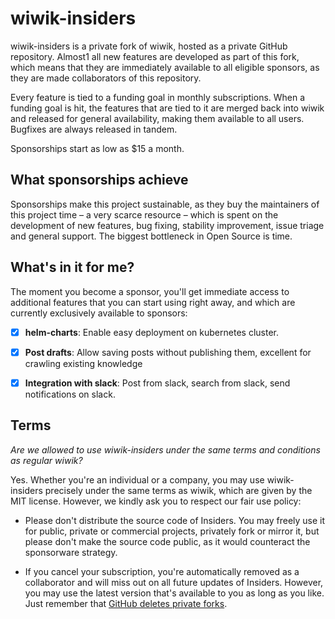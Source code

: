 # wiwik-insiders

wiwik-insiders is a private fork of wiwik, hosted as a private GitHub repository.
Almost1 all new features are developed as part of this fork, which means that they
are immediately available to all eligible sponsors, as they are made collaborators
of this repository.

Every feature is tied to a funding goal in monthly subscriptions. When a funding
goal is hit, the features that are tied to it are merged back into wiwik and
released for general availability, making them available to all users.
Bugfixes are always released in tandem.

Sponsorships start as low as $15 a month.

## What sponsorships achieve

Sponsorships make this project sustainable, as they buy the maintainers of this
project time – a very scarce resource – which is spent on the development of
new features, bug fixing, stability improvement, issue triage and general
support. The biggest bottleneck in Open Source is time.

## What's in it for me?

The moment you become a sponsor, you'll get immediate access to additional
features that you can start using right away, and which are currently
exclusively available to sponsors:

- [x] **helm-charts**: Enable easy deployment on kubernetes cluster.
- [x] **Post drafts**: Allow saving posts without publishing them, excellent for crawling existing knowledge
- [x] **Integration with slack**: Post from slack, search from slack, send notifications on slack.


## Terms

_Are we allowed to use wiwik-insiders under the same terms and conditions as regular wiwik?_

Yes. Whether you're an individual or a company, you may use wiwik-insiders precisely under the same terms as wiwik, which are given by the MIT license. However, we kindly ask you to respect our fair use policy:

- Please don't distribute the source code of Insiders. You may freely use it for public, private or commercial projects, privately fork or mirror it, but please don't make the source code public, as it would counteract the sponsorware strategy.

- If you cancel your subscription, you're automatically removed as a collaborator and will miss out on all future updates of Insiders. However, you may use the latest version that's available to you as long as you like. Just remember that [GitHub deletes private forks](https://docs.github.com/en/account-and-profile/setting-up-and-managing-your-personal-account-on-github/managing-access-to-your-personal-repositories/removing-a-collaborator-from-a-personal-repository).
